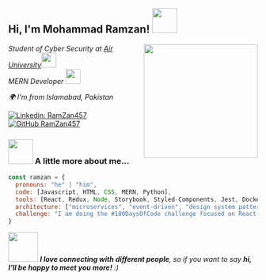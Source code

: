 <!-- Hey there! I'm Mohammad Ramzan 👋 -->

<!-- Introduction -->
<h2> Hi, I'm Mohammad Ramzan! <img src="https://media.giphy.com/media/mGcNjsfWAjY5AEZNw6/giphy.gif" width="50"></h2>

<!-- Profile Image -->
<img align='right' src="https://cdn.dribbble.com/users/1025838/screenshots/6220885/devguy3.gif" width="230">

<!-- About Me -->
<p><em>Student of Cyber Security at <a href="https://www.au.edu.pk/">Air University</a><img src="https://media.giphy.com/media/fYSnHlufseco8Fh93Z/giphy.gif" width="30">
</br>
MERN Developer <img src="https://media.giphy.com/media/WUlplcMpOCEmTGBtBW/giphy.gif" width="30"> 
</em></p>

<!-- Location -->
<em>🌍 I'm from Islamabad, Pakistan</em>

<!-- LinkedIn and GitHub Badges -->
[![Linkedin: RamZan457](https://img.shields.io/badge/-ramzan457-blue?style=flat-square&logo=Linkedin&logoColor=white&link=https://www.linkedin.com/in/ramzan457/)](https://www.linkedin.com/in/ramzan457/)
[![GitHub RamZan457](https://img.shields.io/github/followers/RamZan457?label=follow&style=social)](https://github.com/RamZan457)

<!-- A little more about me -->
### <img src="https://media.giphy.com/media/VgCDAzcKvsR6OM0uWg/giphy.gif" width="50"> A little more about me...  

```javascript
const ramzan = {
  pronouns: "he" | "him",
  code: [Javascript, HTML, CSS, MERN, Python],
  tools: [React, Redux, Node, Storybook, Styled-Components, Jest, Docker],
  architecture: ["microservices", "event-driven", "design system pattern"],
  challenge: "I am doing the #100DaysOfCode challenge focused on React and TypeScript"
}
```
<!-- Connect with Me -->
<img src="https://media.giphy.com/media/LnQjpWaON8nhr21vNW/giphy.gif" width="60"> <em><b>I love connecting with different people</b>, so if you want to say <b>hi, I'll be happy to meet you more!</b> :)</em>

